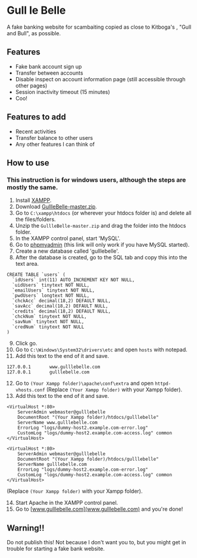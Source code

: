 # Gull le Belle

A fake banking website for scambaiting copied as close to Kitboga's , "Gull and Bull", as possible.

## Features
* Fake bank account sign up
* Transfer between accounts
* Disable inspect on account information page (still accessible through other pages)
* Session inactivity timeout (15 minutes)
* Coo!

## Features to add
* Recent activities
* Transfer balance to other users
* Any other features I can think of

## How to use
### This instruction is for windows users, although the steps are mostly the same.
1. Install [XAMPP](https://www.apachefriends.org/index.html).
2. Download [GullleBelle-master.zip](https://github.com/lahrence/GullleBelle/archive/master.zip).
3. Go to `C:\xampp\htdocs` (or wherever your htdocs folder is) and delete all the files/folders.
4. Unzip the `GullleBelle-master.zip` and drag the folder into the htdocs folder.
5. In the XAMPP control panel, start 'MySQL'.
6. Go to [phpmyadmin](http://localhost/phpmyadmin/) (this link will only work if you have MySQL started).
7. Create a new database called 'gulllebelle'.
8. After the database is created, go to the SQL tab and copy this into the text area.
```
CREATE TABLE `users` (
  `idUsers` int(11) AUTO_INCREMENT KEY NOT NULL,
  `uidUsers` tinytext NOT NULL,
  `emailUsers` tinytext NOT NULL,
  `pwdUsers` longtext NOT NULL,
  `chckAcc` decimal(18,2) DEFAULT NULL,
  `savAcc` decimal(18,2) DEFAULT NULL,
  `credits` decimal(18,2) DEFAULT NULL,
  `chckNum` tinytext NOT NULL,
  `savNum` tinytext NOT NULL,
  `credNum` tinytext NOT NULL
)
```
9. Click go.
10. Go to `C:\Windows\System32\drivers\etc` and open `hosts` with notepad.
11. Add this text to the end of it and save. 
```
127.0.0.1       www.gulllebelle.com
127.0.0.1       gulllebelle.com
```
12. Go to `(Your Xampp folder)\apache\conf\extra` and open `httpd-vhosts.conf`  (Replace `(Your Xampp folder)` with your Xampp folder).
13. Add this text to the end of it and save.
````
<VirtualHost *:80>
    ServerAdmin webmaster@gulllebelle
    DocumentRoot "(Your Xampp folder)/htdocs/gulllebelle"
    ServerName www.gulllebelle.com
    ErrorLog "logs/dummy-host2.example.com-error.log"
    CustomLog "logs/dummy-host2.example.com-access.log" common
</VirtualHost>

<VirtualHost *:80>
    ServerAdmin webmaster@gulllebelle
    DocumentRoot "(Your Xampp folder)/htdocs/gulllebelle"
    ServerName gulllebelle.com
    ErrorLog "logs/dummy-host2.example.com-error.log"
    CustomLog "logs/dummy-host2.example.com-access.log" common
</VirtualHost>
````  
(Replace `(Your Xampp folder)` with your Xampp folder).

14. Start Apache in the XAMPP control panel.
15. Go to [www.gulllebelle.com](www.gulllebelle.com) and you're done!

## Warning!!
Do not publish this! Not because I don't want you to, but you might get in trouble for starting a fake bank website.